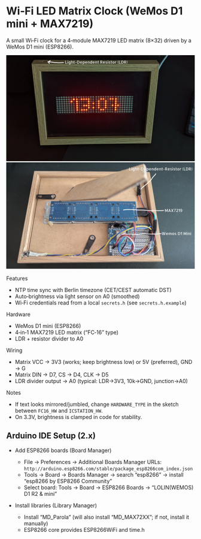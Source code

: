 # Wi‑Fi LED Matrix Clock (WeMos D1 mini + MAX7219)

A small Wi‑Fi clock for a 4‑module MAX7219 LED matrix (8×32) driven by a WeMos D1 mini (ESP8266).

![front view](/pics/front.png)
![back view](/pics/back.png)

Features
- NTP time sync with Berlin timezone (CET/CEST automatic DST)
- Auto‑brightness via light sensor on A0 (smoothed)
- Wi‑Fi credentials read from a local `secrets.h` (see `secrets.h.example`)

Hardware
- WeMos D1 mini (ESP8266)
- 4‑in‑1 MAX7219 LED matrix (“FC‑16” type)
- LDR + resistor divider to A0

Wiring
- Matrix VCC → 3V3 (works; keep brightness low) or 5V (preferred), GND → G
- Matrix DIN → D7, CS → D4, CLK → D5
- LDR divider output → A0 (typical: LDR→3V3, 10k→GND, junction→A0)

Notes
- If text looks mirrored/jumbled, change `HARDWARE_TYPE` in the sketch between `FC16_HW` and `ICSTATION_HW`.
- On 3.3V, brightness is clamped in code for stability.

## Arduino IDE Setup (2.x)

- Add ESP8266 boards (Board Manager)  
   - File → Preferences → Additional Boards Manager URLs:  
     `http://arduino.esp8266.com/stable/package_esp8266com_index.json`  
   - Tools → Board → Boards Manager → search “esp8266” → install “esp8266 by ESP8266 Community”  
   - Select board: Tools → Board → ESP8266 Boards → “LOLIN(WEMOS) D1 R2 & mini”

- Install libraries (Library Manager)  
   - Install “MD_Parola” (will also install “MD_MAX72XX”; if not, install it manually)  
   - ESP8266 core provides ESP8266WiFi and time.h
